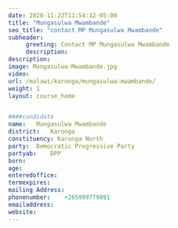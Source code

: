 ```yaml
---
date: 2020-11-22T11:54:12-05:00
title: "Mungasulwa Mwambande"
seo_title: "contact MP Mungasulwa Mwambande"
subheader:
     greeting: Contact MP Mungasulwa Mwambande
     description: 
description: 
image: Mungasulwa-Mwambande.jpg
video: 
url: /malawi/karonga/mungasulwa-mwambande/
weight: 1
layout: course_home


####candidate
name:	Mungasulwa Mwambande
district:	Karonga
constituency: Karonga North
party:	Democratic Progressive Party
partyab:	DPP
born:
age: 
enteredoffice:	
termexpires:	
mailing Address:
phonenumber:	+265999779891
emailaddress:	
website:	
---
```


